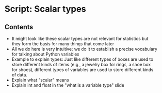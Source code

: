 # Script: Scalar types

## Contents

- It might look like these scalar types are not relevant for statistics but they form
  the basis for many things that come later
- All we do here is very intuitive; we do it to establish a precise vocabulary for
  talking about Python variables
- Example to explain types: Just like different types of boxes are used to store
  different kinds of items (e.g., a jewelry box for rings, a shoe box for shoes),
  different types of variables are used to store different kinds of data.
- Explain what "scalar" means
- Explain int and float in the "what is a variable type" slide
